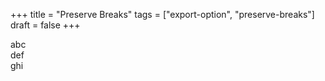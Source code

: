 +++
title = "Preserve Breaks"
tags = ["export-option", "preserve-breaks"]
draft = false
+++

abc <br/>
def <br/>
ghi

